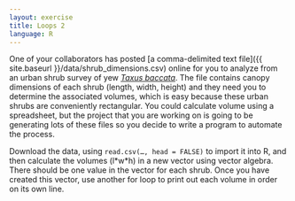 ```yaml
---
layout: exercise
title: Loops 2
language: R
---
```


One of your collaborators has posted
[a comma-delimited text file]({{ site.baseurl }}/data/shrub_dimensions.csv) 
online for you to analyze from an urban shrub survey of yew [*Taxus baccata*](https://en.wikipedia.org/wiki/Taxus_baccata). 
The file contains canopy dimensions of each shrub (length, width, height) and 
they need you to determine the associated volumes, which is easy because these 
urban shrubs are conveniently rectangular. You could calculate volume using a 
spreadsheet, but the project that you are working on is going to be generating 
lots of these files so you decide to write a program to automate the process.

Download the data, using `read.csv(…, head = FALSE)` to import it into R, 
and then calculate the volumes (l\*w\*h) in a new vector using vector algebra. 
There should be one value in the vector for each shrub. Once you 
have created this vector, use another for loop to print out each volume in order 
on its own line.
